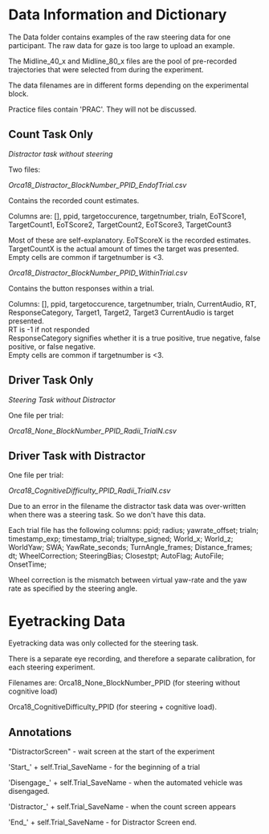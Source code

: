 # Data Information and Dictionary

The Data folder contains examples of the raw steering data for one participant. The raw data for gaze is too large to upload an example.

The Midline_40_x and Midline_80_x files are the pool of pre-recorded trajectories that were selected from during the experiment. 

The data filenames are in different forms depending on the experimental block.

Practice files contain 'PRAC'. They will not be discussed.

## Count Task Only
_Distractor task without steering_

Two files:

_Orca18_Distractor_BlockNumber_PPID_EndofTrial.csv_ 

Contains the recorded count estimates. 

Columns are: [], ppid, targetoccurence, targetnumber, trialn, EoTScore1, TargetCount1, EoTScore2, TargetCount2, EoTScore3, TargetCount3

Most of these are self-explanatory. EoTScoreX is the recorded estimates. TargetCountX is the actual amount of times the target was presented.   
Empty cells are common if targetnumber is <3.



_Orca18_Distractor_BlockNumber_PPID_WithinTrial.csv_ 

Contains the button responses within a trial.

Columns: [], ppid, targetoccurence, targetnumber, trialn, CurrentAudio, RT, ResponseCategory, Target1, Target2,	Target3
CurrentAudio is target presented.  
RT is -1 if not responded  
ResponseCategory signifies whether it is a true positive, true negative, false positive, or false negative.  
Empty cells are common if targetnumber is <3.

## Driver Task Only
_Steering Task without Distractor_

One file per trial:

_Orca18_None_BlockNumber_PPID_Radii_TrialN.csv_

## Driver Task with Distractor

One file per trial:

_Orca18_CognitiveDifficulty_PPID_Radii_TrialN.csv_

Due to an error in the filename the distractor task data was over-written when there was a steering task. So we don't have this data.

Each trial file has the following columns:
ppid;	radius;	yawrate_offset;	trialn;	timestamp_exp;	timestamp_trial;	trialtype_signed;	World_x;	World_z;	WorldYaw;	SWA;	YawRate_seconds;	TurnAngle_frames;	Distance_frames;	dt;	WheelCorrection;	SteeringBias;	Closestpt;	AutoFlag;	AutoFile;	OnsetTime;


Wheel correction is the mismatch between virtual yaw-rate and the yaw rate as specified by the steering angle. 




#  Eyetracking Data

Eyetracking data was only collected for the steering task.

There is a separate eye recording, and therefore a separate calibration, for each steering experiment. 

Filenames are:
Orca18_None_BlockNumber_PPID (for steering without cognitive load)

Orca18_CognitiveDifficulty_PPID (for steering + cognitive load). 

## Annotations
"DistractorScreen"	- wait screen at the start of the experiment

'Start_' + self.Trial_SaveName - for the beginning of a trial

'Disengage_' + self.Trial_SaveName - when the automated vehicle was disengaged.

'Distractor_' + self.Trial_SaveName - when the count screen appears

'End_' + self.Trial_SaveName - for Distractor Screen end.
